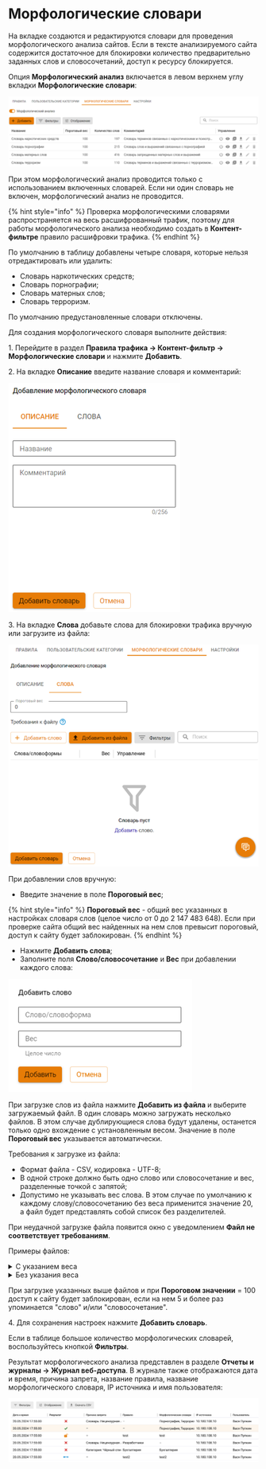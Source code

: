 # Морфологические словари

На вкладке создаются и редактируются словари для проведения морфологического анализа сайтов. Если в тексте анализируемого сайта содержится достаточное для блокировки количество предварительно заданных слов и словосочетаний, доступ к ресурсу блокируется.

Опция **Морфологический анализ** включается в левом верхнем углу вкладки **Морфологические словари**:

![](/.gitbook/assets/content-filter20.png)

При этом морфологический анализ проводится только с использованием включенных словарей. Если ни один словарь не включен, морфологический анализ не проводится.

{% hint style="info" %}
Проверка морфологическими словарями распространяется на весь расшифрованный трафик, поэтому для работы морфологического анализа необходимо создать в **Контент-фильтре** правило расшифровки трафика.
{% endhint %}

По умолчанию в таблицу добавлены четыре словаря, которые нельзя отредактировать или удалить:
* Словарь наркотических средств;
* Словарь порнографии;
* Словарь матерных слов;
* Словарь терроризм.

По умолчанию предустановленные словари отключены.

Для создания морфологического словаря выполните действия:

1\. Перейдите в раздел **Правила трафика -> Контент-фильтр -> Морфологические словари** и нажмите **Добавить**.

2\. На вкладке **Описание** введите название словаря и комментарий:

![](/.gitbook/assets/content-filter21.png)

3\. На вкладке **Слова** добавьте слова для блокировки трафика вручную или загрузите из файла:

![](/.gitbook/assets/content-filter22.png)

При добавлении слов вручную:
* Введите значение в поле **Пороговый вес**;

{% hint style="info" %}
**Пороговый вес** - общий вес указанных в настройках словаря слов (целое число от 0 до 2 147 483 648). Если при проверке сайта общий вес найденных на нем слов превысит пороговый, доступ к сайту будет заблокирован. 
{% endhint %}

* Нажмите **Добавить слова**;
* Заполните поля **Слово/словосочетание** и **Вес** при добавлении каждого слова:

![](/.gitbook/assets/content-filter23.png)

При загрузке слов из файла нажмите **Добавить из файла** и выберите загружаемый файл. В один словарь можно загружать несколько файлов. В этом случае дублирующиеся слова будут удалены, останется только одно вхождение с установленным весом. Значение в поле **Пороговый вес** указывается автоматически.

Требования к загрузке из файла:
* Формат файла - CSV, кодировка - UTF-8;
* В одной строке должно быть одно слово или словосочетание и вес, разделенные точкой с запятой;
* Допустимо не указывать вес слова. В этом случае по умолчанию к каждому слову/словосочетанию без веса применится значение 20, а файл будет представлять собой список без разделителей.

При неудачной загрузке файла появится окно с уведомлением **Файл не соответствует требованиям**.

Примеры файлов:

<details>

<summary>С указанием веса</summary>

```
слово;20
словосочетание;20
```

</details>

<details>

<summary>Без указания веса</summary>

```
слово
словосочетание
```

</details>

При загрузке указанных выше файлов и при **Пороговом значении** = 100 доступ к сайту будет заблокирован, если на нем 5 и более раз упоминается "слово" и/или "словосочетание".

4\. Для сохранения настроек нажмите **Добавить словарь**.

Если в таблице большое количество морфологических словарей, воспользуйтесь кнопкой **Фильтры**.

Результат морфологического анализа представлен в разделе **Отчеты и журналы -> Журнал веб-доступа**. В журнале также отображаются дата и время, причина запрета, название правила, название морфологического словаря, IP источника и имя пользователя:

![](/.gitbook/assets/content-filter25.png)